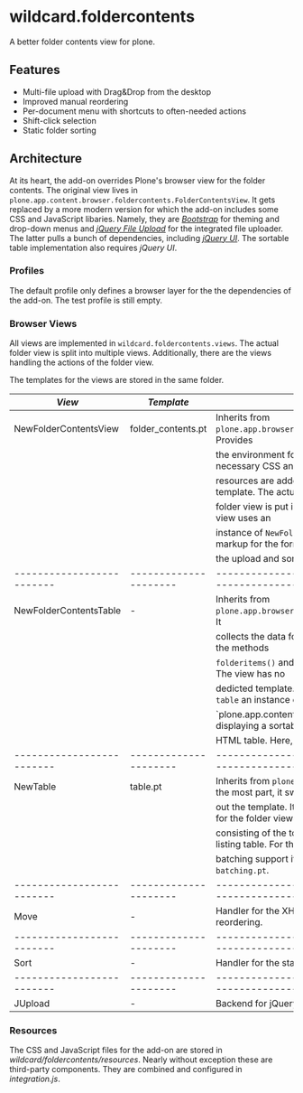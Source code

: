 # wildcard.foldercontents

A better folder contents view for plone.

## Features

 * Multi-file upload with Drag&Drop from the desktop
 * Improved manual reordering
 * Per-document menu with shortcuts to often-needed actions
 * Shift-click selection
 * Static folder sorting

## Architecture

At its heart, the add-on overrides Plone's browser view for the folder contents. The original view lives in ` plone.app.content.browser.foldercontents.FolderContentsView`. It gets replaced by a more modern version for which the add-on includes some CSS and JavaScript libaries. Namely, they are [*Bootstrap*][bootstrap] for theming and drop-down menus and [*jQuery File Upload*][jq-upload] for the integrated file uploader. The latter pulls a bunch of dependencies, including [*jQuery UI*][jq-ui]. The sortable table implementation also requires *jQuery UI*.

[bootstrap]: http://getbootstrap.com/
[jq-upload]: https://blueimp.github.io/jQuery-File-Upload/
[jq-ui]: https://jqueryui.com/

### Profiles

The default profile only defines a browser layer for the the dependencies of the add-on. The test profile is still empty.

### Browser Views

All views are implemented in `wildcard.foldercontents.views`. The actual folder view is split into multiple views. Additionally, there are the views handling the actions of the folder view.

 The templates for the views are stored in the same folder.

| *View*                  | *Template*          | *Description*                                                                   |
|-------------------------|---------------------|---------------------------------------------------------------------------------|
| NewFolderContentsView   | folder_contents.pt  | Inherits from `plone.app.browser.foldercontents.FolderContentsView`. Provides   |
|                         |                     | the environment for the folder view. For that, the necessary CSS and JavaScript |
|                         |                     | resources are added to the relevant slots of the master template. The actual    |
|                         |                     | folder view is put into the slot `content_core`. For this the view uses an      |
|                         |                     | instance of `NewFolderContentsTable`. After that, the markup for the forms for  |
|                         |                     | the upload and sort function follows.                                           |
|-------------------------|---------------------|---------------------------------------------------------------------------------|
| NewFolderContentsTable  | -                   | Inherits from `plone.app.browser.foldercontents.FolderContentsTable`. It        |
|                         |                     | collects the data for the folder listing. For this it reuses the methods        |
|                         |                     | `folderitems()` and `buttons()` from `FolderContentsTable`. The view has no     |
|                         |                     | dedicted template. Instead it contains in the attribute `table` an instance of  |
|                         |                     | `plone.app.content.browser.tableview.Table, a view for displaying a sortable    |
|                         |                     | HTML table. Here, an instance of `NewTable` is used.                            |
|-------------------------|---------------------|---------------------------------------------------------------------------------|
| NewTable                | table.pt            | Inherits from `plone.app.browser.tableview.Table`. For the most part, it swaps  |
|                         |                     | out the template. It contains nearly the complete markup for the folder view    |
|                         |                     | consisting of the toolbar for the folder actions and the listing table. For the |
|                         |                     | batching support it pulls the helper template `batching.pt`.
|-------------------------|---------------------|---------------------------------------------------------------------------------|
| Move                    | -                   | Handler for the XH requests for the manual folder reordering.                   |
|-------------------------|---------------------|---------------------------------------------------------------------------------|
| Sort                    | -                   | Handler for the static folder sorting.                                          |
|-------------------------|---------------------|---------------------------------------------------------------------------------|
| JUpload                 | -                   | Backend for jQuery File Upload                                                  |

### Resources

The CSS and JavaScript files for the add-on are stored in *wildcard/foldercontents/resources*. Nearly without exception these are third-party components. They are combined and configured in *integration.js*.
